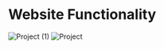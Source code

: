 # Website Functionality



![Project (1)](https://github.com/MouhibForProgramming/color_palette/assets/150544334/7e38a055-32be-4929-acc4-baabb8277cb8)
![Project](https://github.com/MouhibForProgramming/color_palette/assets/150544334/f8ffd02b-b5d1-4c20-942f-65fe9684c9ff)
